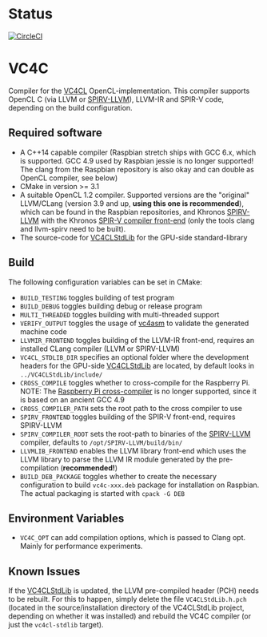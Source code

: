 # Status 

[![CircleCI](https://circleci.com/gh/doe300/VC4C.svg?style=svg)](https://circleci.com/gh/doe300/VC4C)

# VC4C

Compiler for the [VC4CL](https://github.com/doe300/VC4CL) OpenCL-implementation.
This compiler supports OpenCL C (via LLVM or [SPIRV-LLVM](https://github.com/KhronosGroup/SPIRV-LLVM)), LLVM-IR and SPIR-V code, depending on the build configuration.

## Required software

- A C++14 capable compiler (Raspbian stretch ships with GCC 6.x, which is supported. GCC 4.9 used by Raspbian jessie is no longer supported! The clang from the Raspbian repository is also okay and can double as OpenCL compiler, see below)
- CMake in version >= 3.1
- A suitable OpenCL 1.2 compiler. Supported versions are the "original" LLVM/CLang (version 3.9 and up, **using this one is recommended**), which can be found in the Raspbian repositories, and Khronos [SPIRV-LLVM](https://github.com/KhronosGroup/SPIRV-LLVM) with the Khronos [SPIR-V compiler front-end](https://github.com/KhronosGroup/SPIR/tree/spirv-1.0) (only the tools clang and llvm-spirv need to be built).
- The source-code for [VC4CLStdLib](https://github.com/doe300/VC4CLStdLib) for the GPU-side standard-library

## Build

The following configuration variables can be set in CMake:

- `BUILD_TESTING` toggles building of test program
- `BUILD_DEBUG` toggles building debug or release program
- `MULTI_THREADED` toggles building with multi-threaded support
- `VERIFY_OUTPUT` toggles the usage of [vc4asm](https://github.com/maazl/vc4asm) to validate the generated machine code
- `LLVMIR_FRONTEND` toggles building of the LLVM-IR front-end, requires an installed CLang compiler (LLVM or SPIRV-LLVM)
- `VC4CL_STDLIB_DIR` specifies an optional folder where the development headers for the GPU-side [VC4CLStdLib](https://github.com/doe300/VC4CLStdLib) are located, by default looks in `../VC4CLStdLib/include/`
- `CROSS_COMPILE` toggles whether to cross-compile for the Raspberry Pi. NOTE: The [Raspberry Pi cross-compiler](https://github.com/raspberrypi/tools) is no longer supported, since it is based on an ancient GCC 4.9
- `CROSS_COMPILER_PATH` sets the root path to the cross compiler to use
- `SPIRV_FRONTEND` toggles building of the SPIR-V front-end, requires SPIRV-LLVM
- `SPIRV_COMPILER_ROOT` sets the root-path to binaries of the [SPIRV-LLVM](https://github.com/KhronosGroup/SPIRV-LLVM) compiler, defaults to `/opt/SPIRV-LLVM/build/bin/`
- `LLVMLIB_FRONTEND` enables the LLVM library front-end which uses the LLVM library to parse the LLVM IR module generated by the pre-compilation (**recommended!**)
- `BUILD_DEB_PACKAGE` toggles whether to create the necessary configuration to build `vc4c-xxx.deb` package for installation on Raspbian. The actual packaging is started with `cpack -G DEB` 

## Environment Variables

- `VC4C_OPT` can add compilation options, which is passed to Clang opt. Mainly for performance experiments.

## Known Issues

If the [VC4CLStdLib](https://github.com/doe300/VC4CLStdLib) is updated, the LLVM pre-compiled header (PCH) needs to be rebuilt. For this to happen, simply delete the file `VC4CLStdLib.h.pch` (located in the source/installation directory of the VC4CLStdLib project, depending on whether it was installed) and rebuild the VC4C compiler (or just the `vc4cl-stdlib` target).
